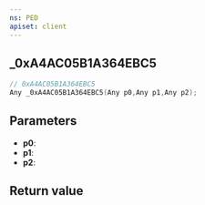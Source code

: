 ```yaml
---
ns: PED
apiset: client
---
```

## _0xA4AC05B1A364EBC5

```c
// 0xA4AC05B1A364EBC5
Any _0xA4AC05B1A364EBC5(Any p0,Any p1,Any p2);
```


## Parameters
* **p0**:
* **p1**:
* **p2**:

## Return value

